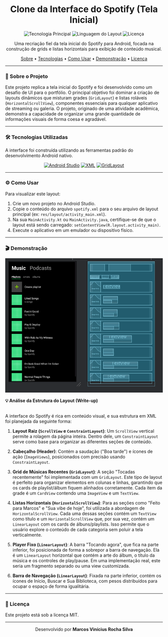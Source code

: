 <div align="center">
  <h1>
    Clone da Interface do Spotify (Tela Inicial)
  </h1>
</div>

<p align="center">
  <img alt="Tecnologia Principal" src="https://img.shields.io/badge/Android-3DDC84?style=for-the-badge&logo=android&logoColor=white">
  <img alt="Linguagem do Layout" src="https://img.shields.io/badge/XML-d9534f?style=for-the-badge&logo=android-studio&logoColor=white">
  <img alt="Licença" src="https://img.shields.io/github/license/vrsmarcos26/spotify-clone-ui?style=for-the-badge&color=blue">
</p>

<p align="center">
  Uma recriação fiel da tela inicial do Spotify para Android, focada na construção de grids e listas horizontais para exibição de conteúdo musical.
</p>

<p align="center">
  <a href="#-sobre-o-projeto">Sobre</a> •
  <a href="#-tecnologias-utilizadas">Tecnologias</a> •
  <a href="#-como-usar">Como Usar</a> •
  <a href="#-demonstração">Demonstração</a> •
  <a href="#-licença">Licença</a>
</p>

---

### 🎯 Sobre o Projeto

Este projeto replica a tela inicial do Spotify e foi desenvolvido como um desafio de UI para o portfólio. O principal objetivo foi dominar a criação de layouts dinâmicos que misturam grades (`GridLayout`) e listas roláveis (`HorizontalScrollView`), componentes essenciais para qualquer aplicativo de streaming ou galeria. O projeto, originado de uma atividade acadêmica, demonstra a capacidade de organizar uma grande quantidade de informações visuais de forma coesa e agradável.

---

### 🛠️ Tecnologias Utilizadas

A interface foi construída utilizando as ferramentas padrão do desenvolvimento Android nativo.

<p align="center">
  <a href="#"><img src="https://img.shields.io/badge/Android_Studio-3DDC84?style=for-the-badge&logo=android-studio&logoColor=white" alt="Android Studio"></a>
  <a href="#"><img src="https://img.shields.io/badge/XML-d9534f?style=for-the-badge&logo=android-studio&logoColor=white" alt="XML"></a>
  <a href="#"><img src="https://img.shields.io/badge/GridLayout-FF9800?style=for-the-badge" alt="GridLayout"></a>
</p>

---

### ⚙️ Como Usar

Para visualizar este layout:
1.  Crie um novo projeto no Android Studio.
2.  Copie o conteúdo do arquivo `spotify.xml` para o seu arquivo de layout principal (ex: `res/layout/activity_main.xml`).
3.  Na sua `MainActivity.kt` ou `MainActivity.java`, certifique-se de que o layout está sendo carregado: `setContentView(R.layout.activity_main)`.
4.  Execute o aplicativo em um emulador ou dispositivo físico.

---

### 🎬 Demonstração

<p align="center">
  <img src="print.png" alt="Print da interface do Spotify" width="600">
</p>

<summary><strong>💡 Análise da Estrutura do Layout (Write-up)</strong></summary>
<br>

A interface do Spotify é rica em conteúdo visual, e sua estrutura em XML foi planejada da seguinte forma:

1.  **Layout Raiz (`ScrollView` e `ConstraintLayout`)**: Um `ScrollView` vertical permite a rolagem da página inteira. Dentro dele, um `ConstraintLayout` serve como base para organizar as diferentes seções de conteúdo.

2.  **Cabeçalho (Header)**: Contém a saudação ("Boa tarde") e ícones de ação (`ImageViews`), posicionados com precisão usando `ConstraintLayout`.

3.  **Grid de Músicas Recentes (`GridLayout`)**: A seção "Tocadas recentemente" foi implementada com um `GridLayout`. Este tipo de layout é perfeito para organizar elementos em colunas e linhas, garantindo que os cards de playlist/álbum fiquem alinhados corretamente. Cada item da grade é um `CardView` contendo uma `ImageView` e um `TextView`.

4.  **Listas Horizontais (`HorizontalScrollView`)**: Para as seções como "Feito para Marcos" e "Sua vibe de hoje", foi utilizada a abordagem de `HorizontalScrollView`. Cada uma dessas seções contém um `TextView` como título e um `HorizontalScrollView` que, por sua vez, contém um `LinearLayout` com os cards de álbuns/playlists. Isso permite que o usuário explore o conteúdo de cada categoria sem poluir a tela verticalmente.

5.  **Player Fixo (`LinearLayout`)**: A barra "Tocando agora", que fica na parte inferior, foi posicionada de forma a sobrepor a barra de navegação. Ela é um `LinearLayout` horizontal que contém a arte do álbum, o título da música e os controles de play/pause. Em uma implementação real, este seria um fragmento separado ou uma view customizada.

6.  **Barra de Navegação (`LinearLayout`)**: Fixada na parte inferior, contém os ícones de Início, Buscar e Sua Biblioteca, com pesos distribuídos para ocupar o espaço de forma igualitária.


---

### 📝 Licença

Este projeto está sob a licença MIT.

<hr>

<p align="center">
  Desenvolvido por <b>Marcos Vinícius Rocha Silva</b>
</p>
